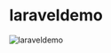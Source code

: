 # laraveldemo

![laraveldemo](https://travis-ci.org/dsteplight/laraveldemo.svg?branch=master "dsteplight's laravel demo")
